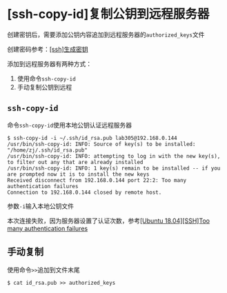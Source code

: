 
# [ssh-copy-id]复制公钥到远程服务器

创建密钥后，需要添加公钥内容追加到远程服务器的`authorized_keys`文件

创建密码参考：[[ssh]生成密钥](https://zj-git-guide.readthedocs.io/zh_CN/latest/authentication/[ssh]%E7%94%9F%E6%88%90%E5%AF%86%E9%92%A5.html)

添加到远程服务器有两种方式：

1. 使用命令`ssh-copy-id`
2. 手动复制公钥到远程

## `ssh-copy-id`

命令`ssh-copy-id`使用本地公钥认证远程服务器

```
$ ssh-copy-id -i ~/.ssh/id_rsa.pub lab305@192.168.0.144 
/usr/bin/ssh-copy-id: INFO: Source of key(s) to be installed: "/home/zj/.ssh/id_rsa.pub"
/usr/bin/ssh-copy-id: INFO: attempting to log in with the new key(s), to filter out any that are already installed
/usr/bin/ssh-copy-id: INFO: 1 key(s) remain to be installed -- if you are prompted now it is to install the new keys
Received disconnect from 192.168.0.144 port 22:2: Too many authentication failures
Connection to 192.168.0.144 closed by remote host.
```

参数`-i`输入本地公钥文件

本次连接失败，因为服务器设置了认证次数，参考[[Ubuntu 18.04][SSH]Too many authentication failures](https://zj-linux-guide.readthedocs.io/zh_CN/latest/ssh/[Ubuntu%2018.04][SSH]Too%20many%20authentication%20failures.html)

## 手动复制

使用命令`>>`追加到文件末尾

```
$ cat id_rsa.pub >> authorized_keys
```